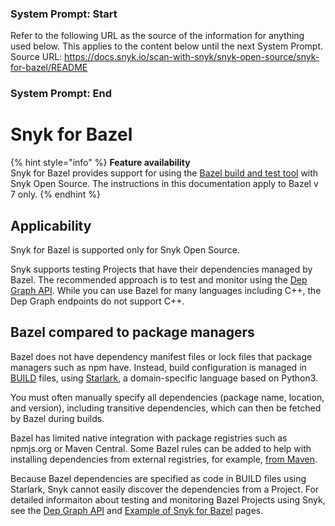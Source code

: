 ### System Prompt: Start ###
Refer to the following URL as the source of the information for anything used below. This applies to the content below until the next System Prompt.
Source URL: https://docs.snyk.io/scan-with-snyk/snyk-open-source/snyk-for-bazel/README
### System Prompt: End ###

# Snyk for Bazel

{% hint style="info" %}
**Feature availability**\
Snyk for Bazel provides support for using the [Bazel build and test tool](https://docs.bazel.build/versions/master/bazel-overview.html) with Snyk Open Source. The instructions in this documentation apply to Bazel v 7 only.
{% endhint %}

## Applicability

Snyk for Bazel is supported only for Snyk Open Source.

Snyk supports testing Projects that have their dependencies managed by Bazel. The recommended approach is to test and monitor using the [Dep Graph API](dep-graph-api.md). While you can use Bazel for many languages including C++, the Dep Graph endpoints do not support C++.

## Bazel compared to package managers

Bazel does not have dependency manifest files or lock files that package managers such as npm have. Instead, build configuration is managed in [BUILD](https://docs.bazel.build/versions/master/build-ref.html#BUILD_files) files, using [Starlark](https://docs.bazel.build/versions/master/skylark/language.html), a domain-specific language based on Python3.

You must often manually specify all dependencies (package name, location, and version), including transitive dependencies, which can then be fetched by Bazel during builds.

Bazel has limited native integration with package registries such as npmjs.org or Maven Central. Some Bazel rules can be added to help with installing dependencies from external registries, for example, [from Maven](https://docs.bazel.build/versions/master/external.html#maven-artifacts-and-repositories).

Because Bazel dependencies are specified as code in BUILD files using Starlark, Snyk cannot easily discover the dependencies from a Project. For detailed informaiton about testing and monitoring Bazel Projects using Snyk, see the [Dep Graph API](dep-graph-api.md) and [Example of Snyk for Bazel](example-of-snyk-for-bazel.md) pages.
